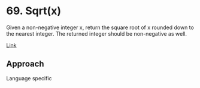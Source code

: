 # 69. Sqrt(x)

Given a non-negative integer x, return the square root of x rounded down to the nearest integer. The returned integer should be non-negative as well.

[Link](https://leetcode.com/problems/sqrtx/)

## Approach

Language specific